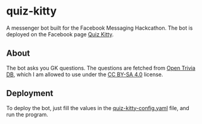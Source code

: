 # quiz-kitty

A messenger bot built for the Facebook Messaging Hackcathon. The bot is deployed on the Facebook page [Quiz Kitty](https://www.facebook.com/quizkitty/).

## About 
The bot asks you GK questions. The questions are fetched from [Open Trivia DB](https://opentdb.com/), which I am allowed to use under the [CC BY-SA 4.0](https://creativecommons.org/licenses/by-sa/4.0/) license.

## Deployment
To deploy the bot, just fill the values in the [quiz-kitty-config.yaml](https://github.com/dryairship/quiz-kitty/blob/master/quiz-kitty-config.yaml) file, and run the program.
